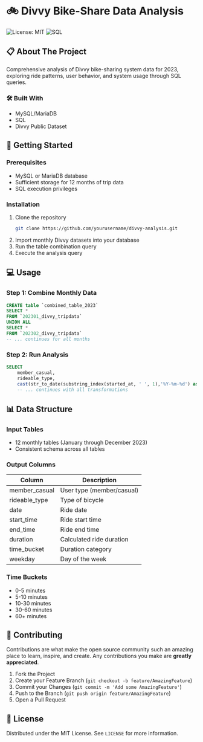 # 🚲 Divvy Bike-Share Data Analysis

![License: MIT](https://img.shields.io/badge/License-MIT-yellow.svg)
![SQL](https://img.shields.io/badge/SQL-4479A1?style=flat&logo=mysql&logoColor=white)

## 📋 About The Project

Comprehensive analysis of Divvy bike-sharing system data for 2023, exploring ride patterns, user behavior, and system usage through SQL queries.

### 🛠️ Built With

* MySQL/MariaDB
* SQL
* Divvy Public Dataset

## 🚀 Getting Started

### Prerequisites

* MySQL or MariaDB database
* Sufficient storage for 12 months of trip data
* SQL execution privileges

### Installation

1. Clone the repository
   ```sh
   git clone https://github.com/yourusername/divvy-analysis.git
   ```
2. Import monthly Divvy datasets into your database
3. Run the table combination query
4. Execute the analysis query

## 💻 Usage

### Step 1: Combine Monthly Data

```sql
CREATE table `combined_table_2023`
SELECT *
FROM `202301_divvy_tripdata`
UNION ALL
SELECT *
FROM `202302_divvy_tripdata`
-- ... continues for all months
```

### Step 2: Run Analysis

```sql
SELECT
    member_casual,
    rideable_type,
    cast(str_to_date(substring_index(started_at, ' ', 1),'%Y-%m-%d') as date) as date,
    -- ... continues with all transformations
```

## 📊 Data Structure

### Input Tables
- 12 monthly tables (January through December 2023)
- Consistent schema across all tables

### Output Columns
| Column | Description |
|--------|-------------|
| member_casual | User type (member/casual) |
| rideable_type | Type of bicycle |
| date | Ride date |
| start_time | Ride start time |
| end_time | Ride end time |
| duration | Calculated ride duration |
| time_bucket | Duration category |
| weekday | Day of the week |

### Time Buckets
- 0-5 minutes
- 5-10 minutes
- 10-30 minutes
- 30-60 minutes
- 60+ minutes

## 🤝 Contributing

Contributions are what make the open source community such an amazing place to learn, inspire, and create. Any contributions you make are **greatly appreciated**.

1. Fork the Project
2. Create your Feature Branch (`git checkout -b feature/AmazingFeature`)
3. Commit your Changes (`git commit -m 'Add some AmazingFeature'`)
4. Push to the Branch (`git push origin feature/AmazingFeature`)
5. Open a Pull Request

## 📝 License

Distributed under the MIT License. See `LICENSE` for more information.
